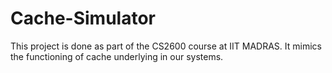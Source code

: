 # Cache-Simulator
This project is done as part of the CS2600 course at IIT MADRAS. It mimics the functioning of cache underlying in our systems.

